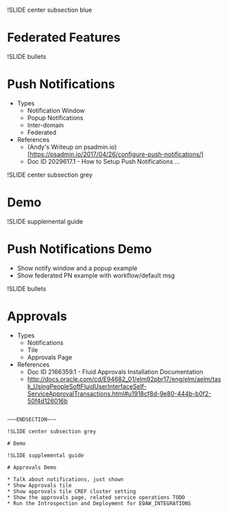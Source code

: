 !SLIDE center subsection blue

# Federated Features

!SLIDE bullets

# Push Notifications

* Types
    * Notification Window
    * Popup Notifications
    * Inter-domain   
    * Federated
* References
    * (Andy's Writeup on psadmin.io)[https://psadmin.io/2017/04/26/configure-push-notifications/]
    * Doc ID 2029617.1 - How to Setup Push Notifications ...

!SLIDE center subsection grey

# Demo

!SLIDE supplemental guide

# Push Notifications Demo

* Show notify window and a popup example
* Show federated PN example with workflow/default msg

!SLIDE bullets

# Approvals 

* Types
    * Notifications
    * Tile
    * Approvals Page
* References 
    * Doc ID 2166359.1 - Fluid Approvals Installation Documentation 
    * http://docs.oracle.com/cd/E94682_01/elm92pbr17/eng/elm/aelm/task_UsingPeopleSoftFluidUserInterfaceSelf-ServiceApprovalTransactions.html#u1918cf8d-9e80-444b-b0f2-50f4d126016b

~~~SECTION:notes~~~

~~~ENDSECTION~~~

!SLIDE center subsection grey

# Demo

!SLIDE supplemental guide

# Approvals Demo

* Talk about notifications, just shown
* Show Approvals tile 
* Show approvals tile CREF cluster setting
* Show the approvals page, related service operations TODO
* Run the Introspection and Deployment for EOAW_INTEGRATIONS
